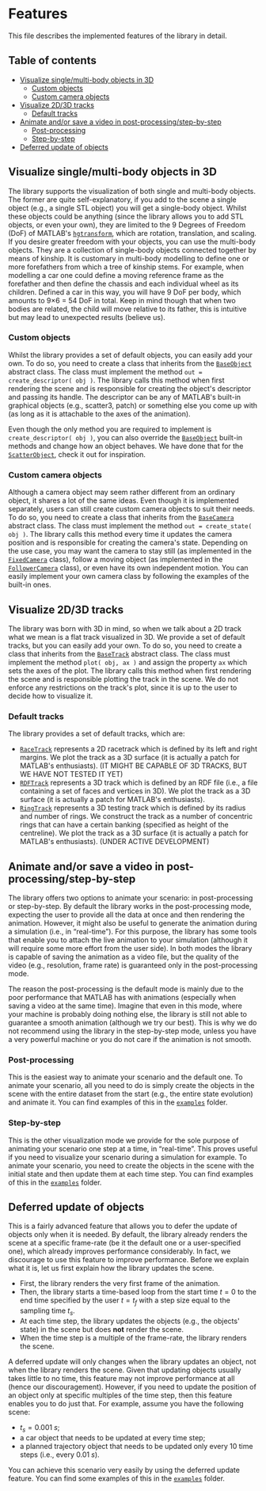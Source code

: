 # Features <!-- omit in toc -->

This file describes the implemented features of the library in detail.

## Table of contents <!-- omit in toc -->

- [Visualize single/multi-body objects in 3D](#visualize-singlemulti-body-objects-in-3d)
  - [Custom objects](#custom-objects)
  - [Custom camera objects](#custom-camera-objects)
- [Visualize 2D/3D tracks](#visualize-2d3d-tracks)
  - [Default tracks](#default-tracks)
- [Animate and/or save a video in post-processing/step-by-step](#animate-andor-save-a-video-in-post-processingstep-by-step)
  - [Post-processing](#post-processing)
  - [Step-by-step](#step-by-step)
- [Deferred update of objects](#deferred-update-of-objects)


## Visualize single/multi-body objects in 3D

The library supports the visualization of both single and multi-body objects. The former are quite self-explanatory, if you add to the scene a single object (e.g., a single STL object) you will get a single-body object. Whilst these objects could be anything (since the library allows you to add STL objects, or even your own), they are limited to the 9 Degrees of Freedom (DoF) of MATLAB's [`hgtransform`](https://it.mathworks.com/help/matlab/creating_plots/transform-objects-within-a-group.html), which are rotation, translation, and scaling. If you desire greater freedom with your objects, you can use the multi-body objects. They are a collection of single-body objects connected together by means of kinship. It is customary in multi-body modelling to define one or more forefathers from which a tree of kinship stems. For example, when modelling a car one could define a moving reference frame as the forefather and then define the chassis and each individual wheel as its children. Defined a car in this way, you will have 9 DoF per body, which amounts to 9×6 = 54 DoF in total. Keep in mind though that when two bodies are related, the child will move relative to its father, this is intuitive but may lead to unexpected results (believe us).

### Custom objects

Whilst the library provides a set of default objects, you can easily add your own. To do so, you need to create a class that inherits from the [`BaseObject`](src/abstract/@BaseObject/BaseObject.m) abstract class. The class must implement the method `out = create_descriptor( obj )`. The library calls this method when first rendering the scene and is responsible for creating the object's descriptor and passing its handle. The descriptor can be any of MATLAB's built-in graphical objects (e.g., scatter3, patch) or something else you come up with (as long as it is attachable to the axes of the animation).

Even though the only method you are required to implement is `create_descriptor( obj )`, you can also override the [`BaseObject`](src/abstract/@BaseObject/BaseObject.m) built-in methods and change how an object behaves. We have done that for the [`ScatterObject`](src/objects/ScatterObject.m), check it out for inspiration.

### Custom camera objects

Although a camera object may seem rather different from an ordinary object, it shares a lot of the same ideas. Even though it is implemented separately, users can still create custom camera objects to suit their needs. To do so, you need to create a class that inherits from the [`BaseCamera`](src/abstract/@BaseCamera/BaseCamera.m) abstract class. The class must implement the method `out = create_state( obj )`. The library calls this method every time it updates the camera position and is responsible for creating the camera's state. Depending on the use case, you may want the camera to stay still (as implemented in the [`FixedCamera`](src/cameras/FixedCamera.m) class), follow a moving object (as implemented in the [`FollowerCamera`](src/cameras/FollowerCamera.m) class), or even have its own independent motion. You can easily implement your own camera class by following the examples of the built-in ones.

## Visualize 2D/3D tracks

The library was born with 3D in mind, so when we talk about a 2D track what we mean is a flat track visualized in 3D. We provide a set of default tracks, but you can easily add your own. To do so, you need to create a class that inherits from the [`BaseTrack`](src/abstract/BaseTrack.m) abstract class. The class must implement the method `plot( obj, ax )` and assign the property `ax` which sets the axes of the plot. The library calls this method when first rendering the scene and is responsible plotting the track in the scene. We do not enforce any restrictions on the track's plot, since it is up to the user to decide how to visualize it.

### Default tracks

The library provides a set of default tracks, which are:

- [`RaceTrack`](src/tracks/RaceTrack.m) represents a 2D racetrack which is defined by its left and right margins. We plot the track as a 3D surface (it is actually a patch for MATLAB's enthusiasts). (IT MIGHT BE CAPABLE OF 3D TRACKS, BUT WE HAVE NOT TESTED IT YET)
- [`RDFTrack`](src/tracks/RDFTrack.m) represents a 3D track which is defined by an RDF file (i.e., a file containing a set of faces and vertices in 3D). We plot the track as a 3D surface (it is actually a patch for MATLAB's enthusiasts).
- [`RingTrack`](src/tracks/RingTrack.m) represents a 3D testing track which is defined by its radius and number of rings. We construct the track as a number of concentric rings that can have a certain banking (specified as height of the centreline). We plot the track as a 3D surface (it is actually a patch for MATLAB's enthusiasts). (UNDER ACTIVE DEVELOPMENT)

## Animate and/or save a video in post-processing/step-by-step

The library offers two options to animate your scenario: in post-processing or step-by-step. By default the library works in the post-processing mode, expecting the user to provide all the data at once and then rendering the animation. However, it might also be useful to generate the animation during a simulation (i.e., in “real-time”). For this purpose, the library has some tools that enable you to attach the live animation to your simulation (although it will require some more effort from the user side). In both modes the library is capable of saving the animation as a video file, but the quality of the video (e.g., resolution, frame rate) is guaranteed only in the post-processing mode.

The reason the post-processing is the default mode is mainly due to the poor performance that MATLAB has with animations (especially when saving a video at the same time). Imagine that even in this mode, where your machine is probably doing nothing else, the library is still not able to guarantee a smooth animation (although we try our best). This is why we do not recommend using the library in the step-by-step mode, unless you have a very powerful machine or you do not care if the animation is not smooth.

### Post-processing

This is the easiest way to animate your scenario and the default one. To animate your scenario, all you need to do is simply create the objects in the scene with the entire dataset from the start (e.g., the entire state evolution) and animate it. You can find examples of this in the [`examples`](../examples) folder.

### Step-by-step

This is the other visualization mode we provide for the sole purpose of animating your scenario one step at a time, in “real-time”. This proves useful if you need to visualize your scenario during a simulation for example. To animate your scenario, you need to create the objects in the scene with the initial state and then update them at each time step. You can find examples of this in the [`examples`](../examples) folder.

## Deferred update of objects

This is a fairly advanced feature that allows you to defer the update of objects only when it is needed. By default, the library already renders the scene at a specific frame-rate (be it the default one or a user-specified one), which already improves performance considerably. In fact, we discourage to use this feature to improve performance. Before we explain what it is, let us first explain how the library updates the scene.

- First, the library renders the very first frame of the animation.
- Then, the library starts a time-based loop from the start time $t = 0$ to the end time specified by the user $t = t_f$ with a step size equal to the sampling time $t_s$.
- At each time step, the library updates the objects (e.g., the objects' state) in the scene but does **not** render the scene.
- When the time step is a multiple of the frame-rate, the library renders the scene.

A deferred update will only changes when the library updates an object, not when the library renders the scene. Given that updating objects usually takes little to no time, this feature may not improve performance at all (hence our discouragement). However, if you need to update the position of an object only at specific multiples of the time step, then this feature enables you to do just that. For example, assume you have the following scene:

- $t_s = 0.001\;s$;
- a car object that needs to be updated at every time step;
- a planned trajectory object that needs to be updated only every $10$ time steps (i.e., every $0.01\;s$).

You can achieve this scenario very easily by using the deferred update feature. You can find some examples of this in the [`examples`](../examples) folder.
